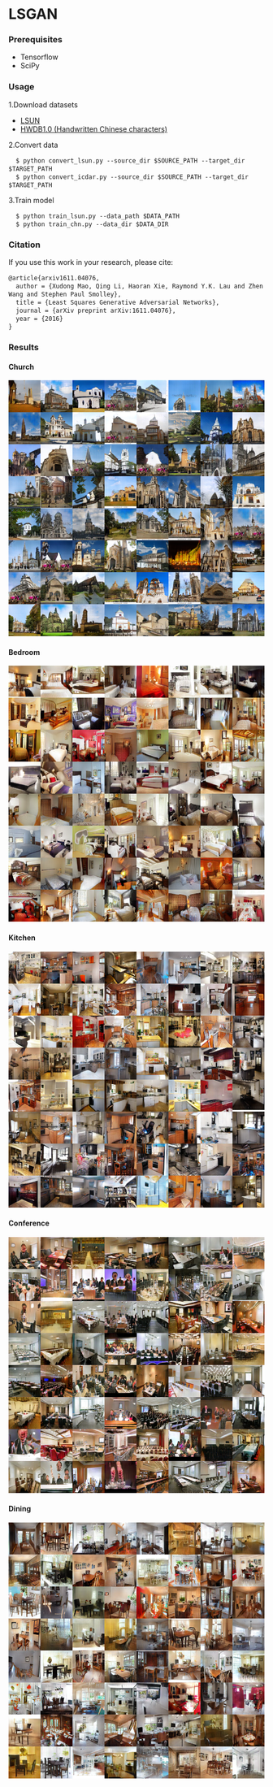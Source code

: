 # LSGAN
### Prerequisites
- Tensorflow
- SciPy

### Usage
1.Download datasets
  - [LSUN](http://lsun.cs.princeton.edu/2016/)
  - [HWDB1.0 (Handwritten Chinese characters)](http://www.nlpr.ia.ac.cn/databases/handwriting/Download.html)

2.Convert data

```
  $ python convert_lsun.py --source_dir $SOURCE_PATH --target_dir $TARGET_PATH
  $ python convert_icdar.py --source_dir $SOURCE_PATH --target_dir $TARGET_PATH
```

3.Train model

```
  $ python train_lsun.py --data_path $DATA_PATH
  $ python train_chn.py --data_dir $DATA_DIR
```

### Citation
If you use this work in your research, please cite:

    @article{arxiv1611.04076,
      author = {Xudong Mao, Qing Li, Haoran Xie, Raymond Y.K. Lau and Zhen Wang and Stephen Paul Smolley},
      title = {Least Squares Generative Adversarial Networks},
      journal = {arXiv preprint arXiv:1611.04076},
      year = {2016}
    }
    
 
### Results
#### Church
 ![result](images/church_supplementary.png)
#### Bedroom
 ![result](images/bedroom_supplementary.png)
#### Kitchen
 ![result](images/kitchen_supplementary.png)
#### Conference
 ![result](images/conference_supplementary.png)
#### Dining
 ![result](images/dining_supplementary.png)
